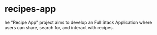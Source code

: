 # recipes-app
he "Recipe App" project aims to develop an Full Stack Application where users can share, search for, and interact with recipes.
